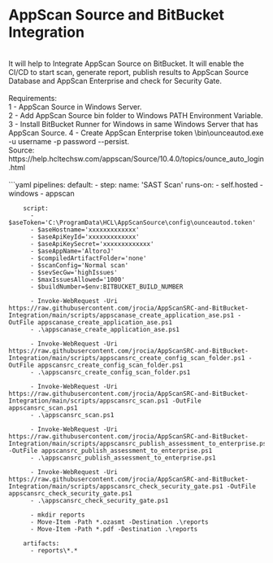 # AppScan Source and BitBucket Integration
</br>
It will help to Integrate AppScan Source on BitBucket. It will enable the CI/CD to start scan, generate report, publish results to AppScan Source Database and AppScan Enterprise and check for Security Gate.<br>
<br>
Requirements:<br>
1 - AppScan Source in Windows Server.<br>
2 - Add AppScan Source bin folder to Windows PATH Environment Variable.<br>
3 - Install BitBucket Runner for Windows in same Windows Server that has AppScan Source.
4 - Create AppScan Enterprise token <install_dir>\bin\ounceautod.exe -u username -p password --persist.<br>
  Source: https://help.hcltechsw.com/appscan/Source/10.4.0/topics/ounce_auto_login.html <br>
  <br>
```yaml
pipelines:
  default:
    - step:
        name: 'SAST Scan'
        runs-on:
          - self.hosted
          - windows
          - appscan
             
        script:
          - $aseToken='C:\ProgramData\HCL\AppScanSource\config\ounceautod.token'
          - $aseHostname='xxxxxxxxxxxxx'
          - $aseApiKeyId='xxxxxxxxxxxxx'
          - $aseApiKeySecret='xxxxxxxxxxxxx'
          - $aseAppName='AltoroJ'
          - $compiledArtifactFolder='none'
          - $scanConfig='Normal scan'
          - $sevSecGw='highIssues'
          - $maxIssuesAllowed='1000'
          - $buildNumber=$env:BITBUCKET_BUILD_NUMBER
          
          - Invoke-WebRequest -Uri https://raw.githubusercontent.com/jrocia/AppScanSRC-and-BitBucket-Integration/main/scripts/appscanase_create_application_ase.ps1 -OutFile appscanase_create_application_ase.ps1
          - .\appscanase_create_application_ase.ps1         
          
          - Invoke-WebRequest -Uri https://raw.githubusercontent.com/jrocia/AppScanSRC-and-BitBucket-Integration/main/scripts/appscansrc_create_config_scan_folder.ps1 -OutFile appscansrc_create_config_scan_folder.ps1
          - .\appscansrc_create_config_scan_folder.ps1
          
          - Invoke-WebRequest -Uri https://raw.githubusercontent.com/jrocia/AppScanSRC-and-BitBucket-Integration/main/scripts/appscansrc_scan.ps1 -OutFile appscansrc_scan.ps1
          - .\appscansrc_scan.ps1
          
          - Invoke-WebRequest -Uri https://raw.githubusercontent.com/jrocia/AppScanSRC-and-BitBucket-Integration/main/scripts/appscansrc_publish_assessment_to_enterprise.ps1 -OutFile appscansrc_publish_assessment_to_enterprise.ps1
          - .\appscansrc_publish_assessment_to_enterprise.ps1
         
          - Invoke-WebRequest -Uri https://raw.githubusercontent.com/jrocia/AppScanSRC-and-BitBucket-Integration/main/scripts/appscansrc_check_security_gate.ps1 -OutFile appscansrc_check_security_gate.ps1  
          - .\appscansrc_check_security_gate.ps1
          
          - mkdir reports
          - Move-Item -Path *.ozasmt -Destination .\reports
          - Move-Item -Path *.pdf -Destination .\reports
          
        artifacts:
          - reports\*.*
```
